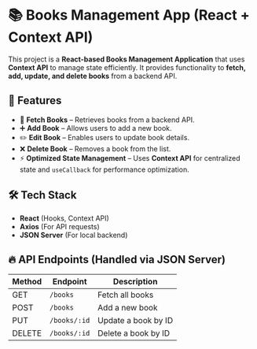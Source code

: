# 📚 Books Management App (React + Context API)

This project is a **React-based Books Management Application** that uses **Context API** to manage state efficiently. It provides functionality to **fetch, add, update, and delete books** from a backend API.

## 🚀 Features
- 📖 **Fetch Books** – Retrieves books from a backend API.
- ➕ **Add Book** – Allows users to add a new book.
- ✏️ **Edit Book** – Enables users to update book details.
- ❌ **Delete Book** – Removes a book from the list.
- ⚡ **Optimized State Management** – Uses **Context API** for centralized state and `useCallback` for performance optimization.

## 🛠️ Tech Stack
- **React** (Hooks, Context API)
- **Axios** (For API requests)
- **JSON Server** (For local backend)

## 🔥 API Endpoints (Handled via JSON Server)

| Method | Endpoint     | Description          |
|--------|-------------|----------------------|
| GET    | `/books`    | Fetch all books      |
| POST   | `/books`    | Add a new book       |
| PUT    | `/books/:id` | Update a book by ID |
| DELETE | `/books/:id` | Delete a book by ID |
